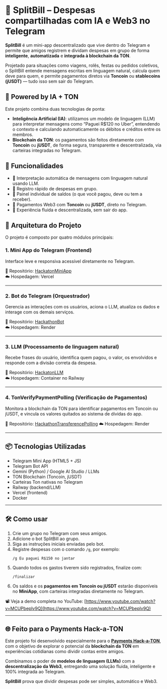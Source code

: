# 💸 SplitBill – Despesas compartilhadas com IA e Web3 no Telegram

**SplitBill** é um mini-app descentralizado que vive dentro do Telegram e permite que amigos registrem e dividam despesas em grupo de forma **inteligente**, **automatizada** e **integrada à blockchain da TON**.

Projetado para situações como viagens, rolês, festas ou pedidos coletivos, o SplitBill entende mensagens escritas em linguagem natural, calcula quem deve para quem, e permite pagamentos diretos via **Toncoin** ou **stablecoins (jUSDT)** — tudo isso sem sair do Telegram.

## 🤖 Powered by IA + TON

Este projeto combina duas tecnologias de ponta:
- **Inteligência Artificial (IA)**: utilizamos um modelo de linguagem (LLM) para interpretar mensagens como “Paguei R$120 no Uber”, entendendo o contexto e calculando automaticamente os débitos e créditos entre os membros.
- **Blockchain da TON**: os pagamentos são feitos diretamente com **Toncoin** ou **jUSDT**, de forma segura, transparente e descentralizada, via carteiras integradas no Telegram.

## 🚀 Funcionalidades

- 🧠 Interpretação automática de mensagens com linguagem natural usando LLM.
- 📩 Registro rápido de despesas em grupo.
- 🧾 Painel individual de saldos (o que você pagou, deve ou tem a receber).
- 💸 Pagamentos Web3 com **Toncoin** ou **jUSDT**, direto no Telegram.
- 🔄 Experiência fluida e descentralizada, sem sair do app.

## 🧱 Arquitetura do Projeto

O projeto é composto por quatro módulos principais:

### 1. Mini App do Telegram (Frontend)
Interface leve e responsiva acessível diretamente no Telegram.

🔗 Repositório: [HackatonMiniApp](https://github.com/senderro/HackatonMiniApp)  
☁️ Hospedagem: Vercel

---

### 2. Bot do Telegram (Orquestrador)
Gerencia as interações com os usuários, aciona o LLM, atualiza os dados e interage com os demais serviços.

🔗 Repositório: [HackathonBot](https://github.com/senderro/HackathonBot)  
☁️ Hospedagem: Render

---

### 3. LLM (Processamento de linguagem natural)
Recebe frases do usuário, identifica quem pagou, o valor, os envolvidos e responde com a divisão correta da despesa.

🔗 Repositório: [HackatonLLM](https://github.com/AbnerEffgen/HackatonLLM)  
☁️ Hospedagem: Container no Railway

---

### 4. TonVerifyPaymentPolling (Verificação de Pagamentos)
Monitora a blockchain da TON para identificar pagamentos em Toncoin ou jUSDT, e vincula os valores quitados ao sistema de dívidas do app.

🔗 Repositório: [HackathonTransferencePolling](https://github.com/senderro/HackathonTransferencePolling) 
☁️ Hospedagem: Render

---

## 📦 Tecnologias Utilizadas

- Telegram Mini App (HTML5 + JS)
- Telegram Bot API
- Gemini (Python) / Google AI Studio / LLMs
- TON Blockchain (Toncoin, jUSDT)
- Carteiras Ton nativas no Telegram
- Railway (backend/LLM)
- Vercel (frontend)
- Docker
  
---

## 🛠 Como usar

1. Crie um grupo no Telegram com seus amigos.
2. Adicione o bot SplitBill ao grupo.
3. Siga as instruções iniciais enviadas pelo bot.
4. Registre despesas com o comando `/g`, por exemplo:
   ```
   /g Eu paguei R$150 no jantar
   ```
5. Quando todos os gastos tiverem sido registrados, finalize com:
   ```
   /finalizar
   ```
6. Os saldos e os **pagamentos em Toncoin ou jUSDT** estarão disponíveis no **MiniApp**, com carteiras integradas diretamente no Telegram.

📽️ Veja a demo completa no YouTube: [https://www.youtube.com/watch?v=MCUPbeplv9Q](https://www.youtube.com/watch?v=MCUPbeplv9Q)


---

## 🌐 Feito para o Payments Hack-a-TON

Este projeto foi desenvolvido especialmente para o **[Payments Hack-a-TON](https://dorahacks.io/hackathon/ton-payments-hackathon/buidl)**, com o objetivo de explorar o potencial da **blockchain da TON** em experiências cotidianas como dividir contas entre amigos.

Combinamos o poder de **modelos de linguagem (LLMs)** com a **descentralização da Web3**, entregando uma solução fluida, inteligente e 100% integrada ao Telegram.

**SplitBill** prova que dividir despesas pode ser simples, automático e Web3.



